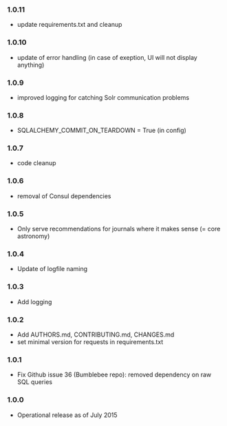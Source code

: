 ### 1.0.11

* update requirements.txt and cleanup

### 1.0.10

* update of error handling (in case of exeption, UI will not display anything)

### 1.0.9

* improved logging for catching Solr communication problems

### 1.0.8

* SQLALCHEMY_COMMIT_ON_TEARDOWN = True (in config)

### 1.0.7

* code cleanup

### 1.0.6

* removal of Consul dependencies

### 1.0.5

* Only serve recommendations for journals where it makes sense (= core astronomy)

### 1.0.4

* Update of logfile naming

### 1.0.3

* Add logging

### 1.0.2

* Add AUTHORS.md, CONTRIBUTING.md, CHANGES.md
* set minimal version for requests in requirements.txt

### 1.0.1

* Fix Github issue 36 (Bumblebee repo): removed dependency on raw SQL queries

### 1.0.0

* Operational release as of July 2015
